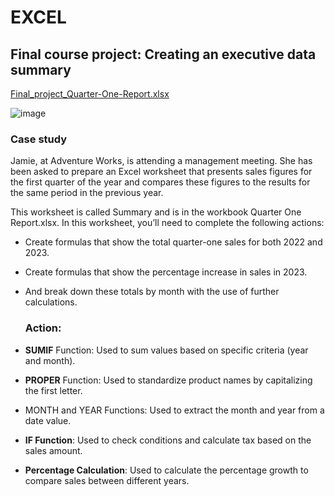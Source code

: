 # EXCEL

## Final course project: Creating an executive data summary
[Final_project_Quarter-One-Report.xlsx](https://github.com/hiuuuuuuuu/EXCEL/blob/main/Final_project_Quarter-One-Report.xlsx)

![image](https://github.com/user-attachments/assets/ed7d85ee-0ec0-4e1e-b215-7eae81a84f32)

  ### Case study
Jamie, at Adventure Works, is attending a management meeting. She has been asked to prepare an Excel worksheet that presents sales figures for the first quarter of the year and compares these figures to the results for the same period in the previous year. 

This worksheet is called Summary and is in the workbook Quarter One Report.xlsx. In this worksheet, you’ll need to complete the following actions:

- Create formulas that show the total quarter-one sales for both 2022 and 2023.

- Create formulas that show the percentage increase in sales in 2023. 

- And break down these totals by month with the use of further calculations.

  ### Action:
- **SUMIF** Function: Used to sum values based on specific criteria (year and month).
- **PROPER** Function: Used to standardize product names by capitalizing the first letter.
- MONTH and YEAR Functions: Used to extract the month and year from a date value.
- **IF Function**: Used to check conditions and calculate tax based on the sales amount.
- **Percentage Calculation**: Used to calculate the percentage growth to compare sales between different years.

